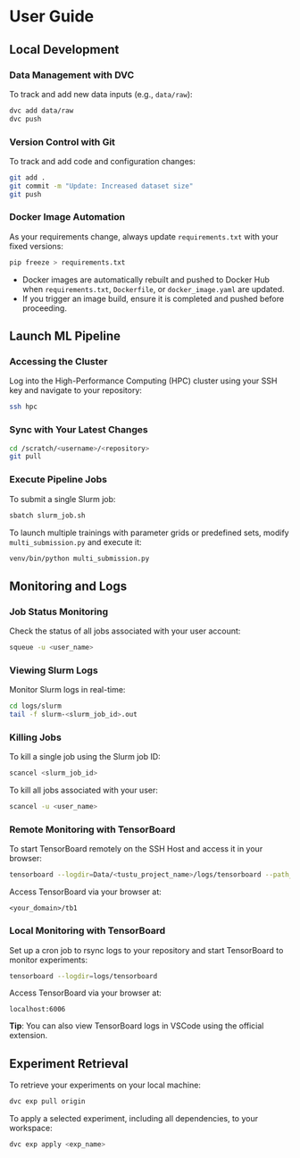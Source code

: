 # User Guide

## Local Development

### Data Management with DVC
To track and add new data inputs (e.g., `data/raw`):
```bash
dvc add data/raw
dvc push
```

### Version Control with Git
To track and add code and configuration changes:
```bash
git add .
git commit -m "Update: Increased dataset size"
git push
```

### Docker Image Automation

As your requirements change, always update `requirements.txt` with your fixed versions:
```bash
pip freeze > requirements.txt
```

- Docker images are automatically rebuilt and pushed to Docker Hub when `requirements.txt`, `Dockerfile`, or `docker_image.yaml` are updated.
- If you trigger an image build, ensure it is completed and pushed before proceeding.

## Launch ML Pipeline

### Accessing the Cluster
Log into the High-Performance Computing (HPC) cluster using your SSH key and navigate to your repository:
```bash
ssh hpc
```

### Sync with Your Latest Changes
```bash
cd /scratch/<username>/<repository>
git pull
```

### Execute Pipeline Jobs
To submit a single Slurm job:
```bash
sbatch slurm_job.sh
```
To launch multiple trainings with parameter grids or predefined sets, modify `multi_submission.py` and execute it:
```bash
venv/bin/python multi_submission.py
```

## Monitoring and Logs

### Job Status Monitoring
Check the status of all jobs associated with your user account:
```bash
squeue -u <user_name>
```

### Viewing Slurm Logs
Monitor Slurm logs in real-time:
```bash
cd logs/slurm
tail -f slurm-<slurm_job_id>.out
```

### Killing Jobs
To kill a single job using the Slurm job ID:
```bash
scancel <slurm_job_id>
```
To kill all jobs associated with your user:
```bash
scancel -u <user_name>
```

### Remote Monitoring with TensorBoard
To start TensorBoard remotely on the SSH Host and access it in your browser:
```bash
tensorboard --logdir=Data/<tustu_project_name>/logs/tensorboard --path_prefix=/tb1
```
Access TensorBoard via your browser at:
```text
<your_domain>/tb1
```

### Local Monitoring with TensorBoard
Set up a cron job to rsync logs to your repository and start TensorBoard to monitor experiments:
```bash
tensorboard --logdir=logs/tensorboard
```
Access TensorBoard via your browser at:
```text
localhost:6006
```
**Tip**: You can also view TensorBoard logs in VSCode using the official extension.

## Experiment Retrieval
To retrieve your experiments on your local machine:
```bash
dvc exp pull origin
```
To apply a selected experiment, including all dependencies, to your workspace:
```bash
dvc exp apply <exp_name>
```

